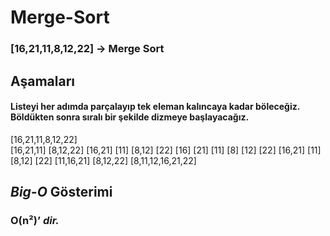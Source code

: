 # Merge-Sort
### [16,21,11,8,12,22] -> Merge Sort

## Aşamaları
#### Listeyi her adımda parçalayıp tek eleman kalıncaya kadar böleceğiz. Böldükten sonra sıralı bir şekilde dizmeye başlayacağız.

[16,21,11,8,12,22]  
[16,21,11] [8,12,22]
[16,21] [11] [8,12] [22]
[16] [21] [11] [8] [12] [22]
[16,21] [11] [8,12] [22]
[11,16,21] [8,12,22]
[8,11,12,16,21,22]

## ***Big-O*** Gösterimi
### O(n²)’ ***dir.***
